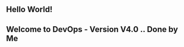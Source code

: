 <html>
<body>
<h2>Hello World!</h2>
<h2>Welcome to DevOps - Version V4.0 .. Done by Me </h2> 
</body>
</html>
